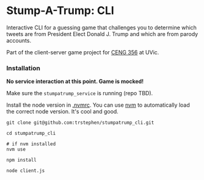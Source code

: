 Stump-A-Trump: CLI
=====
Interactive CLI for a guessing game that challenges you to determine which tweets are from President Elect Donald J. Trump and which are from parody accounts.

Part of the client-server game project for [CENG 356](http://www.ece.uvic.ca/~ceng356/) at UVic.

### Installation
**No service interaction at this point. Game is mocked!**

Make sure the `stumpatrump_service` is running (repo TBD).

Install the node version in [.nvmrc](.nvmrc). You can use [nvm](https://github.com/creationix/nvm) to automatically load the correct node version. It's cool and good.
```shell
git clone git@github.com:trstephen/stumpatrump_cli.git

cd stumpatrump_cli

# if nvm installed
nvm use

npm install

node client.js
```
